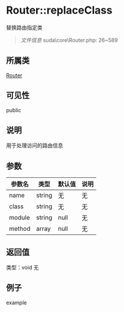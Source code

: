 # Router::replaceClass
替换路由指定类
> *文件信息* suda\core\Router.php: 26~589
## 所属类 

[Router](../Router.md)

## 可见性

  public  
## 说明

用于处理访问的路由信息

## 参数

 
| 参数名 | 类型 | 默认值 | 说明 |
|--------|-----|-------|-------|
 | name |  string | 无 | 无 |
 | class |  string | 无 | 无 |
 | module |  string | null | 无 |
 | method |  array | null | 无 |
## 返回值
 
类型：void
无
## 例子

example